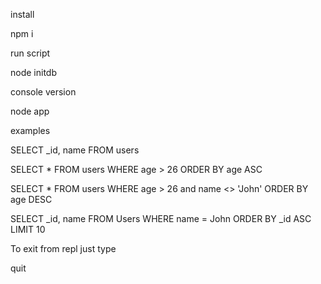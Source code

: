 install 

npm i

run script

node initdb

console version

node app

examples

SELECT _id, name FROM users

SELECT * FROM users WHERE age > 26 ORDER BY age ASC

SELECT * FROM users WHERE age > 26 and name <> 'John' ORDER BY age DESC

SELECT _id, name FROM Users
    WHERE name = John
    ORDER BY _id ASC
    LIMIT 10

To exit from repl just type

quit

